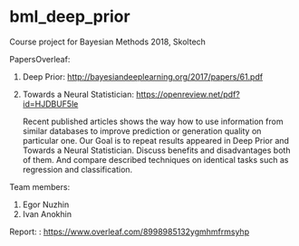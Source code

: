 # bml_deep_prior

Course project for Bayesian Methods 2018, Skoltech

PapersOverleaf: 
  1. Deep Prior: http://bayesiandeeplearning.org/2017/papers/61.pdf 
  2. Towards a Neural Statistician: https://openreview.net/pdf?id=HJDBUF5le
  
      Recent published articles shows the way how to use information from similar databases to improve prediction or generation quality on particular one.
  Our Goal is to repeat results appeared in Deep Prior and Towards a Neural Statistician. Discuss benefits and disadvantages both of them.
  And compare described techniques on identical tasks such as regression and classification.

Team members:
  1. Egor Nuzhin
  2. Ivan Anokhin 
  
  Report:
  : https://www.overleaf.com/8998985132ygmhmfrmsyhp
